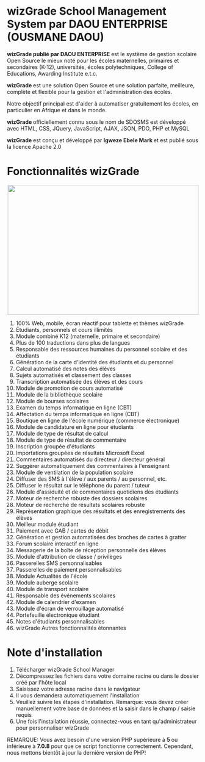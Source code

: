 # wizGrade School Management System par DAOU ENTERPRISE (OUSMANE DAOU)

<b> wizGrade publié par DAOU ENTERPRISE </b> est le système de gestion scolaire Open Source le mieux noté pour les écoles maternelles, primaires et secondaires (K-12), universités, écoles polytechniques, College of Educations, Awarding Institute e.t.c.

<b> wizGrade </b> est une solution Open Source et une solution parfaite, meilleure, complète et flexible pour la gestion et l'administration des écoles.

Notre objectif principal est d'aider à automatiser gratuitement les écoles, en particulier en Afrique et dans le monde.

<b> wizGrade </b> officiellement connu sous le nom de SDOSMS est développé avec HTML, CSS, JQuery, JavaScript, AJAX, JSON, PDO, PHP et MySQL

<b> wizGrade </b> est conçu et développé par <b> Igweze Ebele Mark </b> et est publié sous la licence Apache 2.0


<h1 style = "color: # 551A8B"> Fonctionnalités wizGrade </h1>
<center> <img src = "https://www.wizgrade.com/images/features.jpg" height = "340" width = "500"> </center>

<ol>
<li> 100% Web, mobile, écran réactif pour tablette et thèmes wizGrade </li>
<li> Étudiants, personnels et cours illimités </li>
<li> Module combiné K12 (maternelle, primaire et secondaire) </li>
<li> Plus de 100 traductions dans plus de langues </li>
<li> Responsable des ressources humaines du personnel scolaire et des étudiants </li>
<li> Génération de la carte d'identité des étudiants et du personnel </li>
<li> Calcul automatisé des notes des élèves </li>
<li> Sujets automatisés et classement des classes </li>
<li> Transcription automatisée des élèves et des cours </li>
<li> Module de promotion de cours automatisé </li>
<li> Module de la bibliothèque scolaire </li>
<li> Module de bourses scolaires </li>
<li> Examen du temps informatique en ligne (CBT) </li>
<li> Affectation du temps informatique en ligne (CBT) </li>
<li> Boutique en ligne de l'école numérique (commerce électronique) </li>
<li> Module de candidature en ligne pour étudiants </li>
<li> Module de type de résultat de calcul </li>
<li> Module de type de résultat de commentaire </li>
<li> Inscription groupée d'étudiants </li>
<li> Importations groupées de résultats Microsoft Excel </li>
<li> Commentaires automatisés du directeur / directeur général </li>
<li> Suggérer automatiquement des commentaires à l'enseignant </li>
<li> Module de ventilation de la population scolaire </li>
<li> Diffuser des SMS à l'élève / aux parents / au personnel, etc. </li>
<li> Diffuser le résultat sur le téléphone du parent / tuteur </li>
<li> Module d'assiduité et de commentaires quotidiens des étudiants </li>
<li> Moteur de recherche robuste des dossiers scolaires </li>
<li> Moteur de recherche de résultats scolaires robuste </li>
<li> Représentation graphique des résultats et des enregistrements des élèves </li>
<li> Meilleur module étudiant </li>
<li> Paiement avec GAB / cartes de débit </li>
<li> Génération et gestion automatisées des broches de cartes à gratter </li>
<li> Forum scolaire interactif en ligne </li>
<li> Messagerie de la boîte de réception personnelle des élèves </li>
<li> Module d'attribution de classe / privilèges </li>
<li> Passerelles SMS personnalisables </li>
<li> Passerelles de paiement personnalisables </li>
<li> Module Actualités de l'école </li>
<li> Module auberge scolaire </li>
<li> Module de transport scolaire </li>
<li> Responsable des événements scolaires </li>
<li> Module de calendrier d'examen </li>
<li> Module d'écran de verrouillage automatisé </li>
<li> Portefeuille électronique étudiant </li>
<li> Notes d'étudiants personnalisables </li>
<li> wizGrade Autres fonctionnalités étonnantes </li>
</ol>


<h1 style = "color: # 551A8B! important;"> Note d'installation </h1>
<ol>
<li> Télécharger wizGrade School Manager </li>
<li> Décompressez les fichiers dans votre domaine racine ou dans le dossier créé par l'hôte local </li>
<li> Saisissez votre adresse racine dans le navigateur </li>
<li> Il vous demandera automatiquement l'installation </li>
<li> Veuillez suivre les étapes d'installation. Remarque: vous devez créer manuellement votre base de données et la saisir dans le champ / saisie requis </li>
<li> Une fois l'installation réussie, connectez-vous en tant qu'administrateur pour personnaliser wizGrade </li>
</ol>
<p> REMARQUE: Vous avez besoin d'une version PHP supérieure à <b> 5 </b> ou inférieure à <b> 7.0.8 </b> pour que ce script fonctionne correctement. Cependant, nous mettons bientôt à jour la dernière version de PHP! </p>
